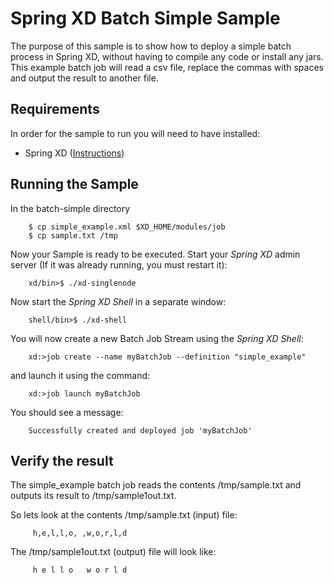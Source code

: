 Spring XD Batch Simple Sample
=================================

The purpose of this sample is to show how to deploy a simple batch process in Spring XD, without having to compile any code or install
any jars.  
This example batch job will read a csv file, replace the commas with spaces and output the result to another file.

## Requirements

In order for the sample to run you will need to have installed:

* Spring XD ([Instructions](https://github.com/SpringSource/spring-xd/wiki/Getting-Started))

## Running the Sample

In the batch-simple directory

        $ cp simple_example.xml $XD_HOME/modules/job
        $ cp sample.txt /tmp

Now your Sample is ready to be executed. Start your *Spring XD* admin server (If it was already running, you must restart it):

        xd/bin>$ ./xd-singlenode

Now start the *Spring XD Shell* in a separate window:

        shell/bin>$ ./xd-shell

You will now create a new Batch Job Stream using the *Spring XD Shell*:

        xd:>job create --name myBatchJob --definition "simple_example"

and launch it using the command:

        xd:>job launch myBatchJob

You should see a message:

        Successfully created and deployed job 'myBatchJob'


## Verify the result
The simple_example batch job reads the contents /tmp/sample.txt and outputs its result to /tmp/sample1out.txt.

So lets look at the contents /tmp/sample.txt (input) file:

         h,e,l,l,o, ,w,o,r,l,d

The /tmp/sample1out.txt (output) file will look like:

         h e l l o   w o r l d
